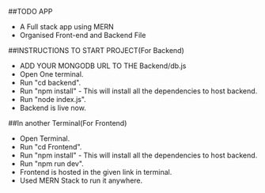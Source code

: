 ##TODO APP
- A Full stack app using MERN
- Organised Front-end and Backend File

##INSTRUCTIONS TO START PROJECT(For Backend)

- ADD YOUR MONGODB URL TO THE Backend/db.js
- Open One terminal.
- Run "cd backend".
- Run "npm install" - This will install all the dependencies to host backend.
- Run "node index.js".
- Backend is live now.

##In another Terminal(For Frontend)
- Open Terminal.
- Run "cd Frontend".
- Run "npm install" - This will install all the dependencies to host backend.
- Run "npm run dev".
- Frontend is hosted in the given link in terminal.
- Used MERN Stack to run it anywhere.
